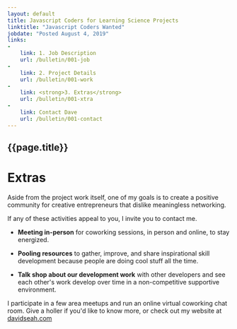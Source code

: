 ```yaml
---
layout: default
title: Javascript Coders for Learning Science Projects
linktitle: "Javascript Coders Wanted"
jobdate: "Posted August 4, 2019"
links: 
-
    link: 1. Job Description
    url: /bulletin/001-job
-
    link: 2. Project Details
    url: /bulletin/001-work
-
    link: <strong>3. Extras</strong>
    url: /bulletin/001-xtra
-
    link: Contact Dave
    url: /bulletin/001-contact
---
```

## {{page.title}}
# Extras

Aside from the project work itself, one of my goals is to create a positive community for creative entrepreneurs that dislike meaningless networking. 

If any of these activities appeal to you, I invite you to contact me. 

* **Meeting in-person** for coworking sessions, in person and online, to stay energized.

* **Pooling resources** to gather, improve, and share inspirational skill development because people are doing cool stuff all the time.

* **Talk shop about our development work** with other developers and see each other's work develop over time in a non-competitive supportive environment. 

I participate in a few area meetups and run an online virtual coworking chat room. Give a holler if you'd like to know more, or check out my website at [davidseah.com](https://davidseah.com)